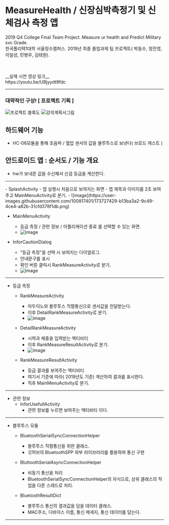 # MeasureHealth / 신장심박측정기 및 신체검사 측정 앱
2019 Q4 College Final Team Project. Measure ur health and Predict Military svc Grade.<br>
한국폴리텍1대학 서울정수캠퍼스. 2019년 최종 졸업과제 팀 프로젝트( 박동수, 정진영, 이일성, 민병우, 김태원).<br><br>

<br>
__실제 시연 영상 링크__<br>
https://youtu.be/UBjyydt9fdc
<hr>

### 대략적인 구상! [ 프로젝트 기획 ]

![프로젝트 블록도](https://user-images.githubusercontent.com/100817401/173725242-fe50084c-b2be-4c3f-b06b-254b1a04ecea.png)
![강의계획서그림](https://user-images.githubusercontent.com/100817401/173725251-6bf0bd91-cd4f-477e-981e-65a3efb23fe7.png)

## 하드웨어 기능
  - HC-06모듈을 통해 초음파 / 혈압 센서의 값을 불루투스로 보낸다( 브로드 캐스트 ) 
  
## 안드로이드 앱 : 순서도 / 기능 개요
  - hw가 보내준 값을 수신해서 신검 등급을 계산한다.
  
<hr>
  - SplashActivity
    - 앱 실행시 처음으로 보여지는 화면
    - 앱 제목과 이미지를 2초 보여주고 MainMenuActivity로 분기.
    - ![image](https://user-images.githubusercontent.com/100817401/173727429-b13ba3a2-9c49-4ce4-a82b-31cfd378f1db.png)


  - MainMenuActivity
    - 등급 측정 / 관련 정보 / 어플리케이션 종료 를 선택할 수 있는 화면.
    - ![image](https://user-images.githubusercontent.com/100817401/173727468-ac7f0ae5-8154-488d-9216-3e34c5f8038d.png)


  - InforCautionDialog
    - "등급 측정"을 선택 시 보여지는 다이얼로그.
    - 안내문구를 표시
    - 확인 버튼 클릭시 RankMeasureActivity로 분기.
    - ![image](https://user-images.githubusercontent.com/100817401/173727485-ad8e1a03-d5d1-464f-9df1-c9b29e787117.png)

  
  <hr>
  
  - 등급 측정
    - RankMeasureActivity
      - 아두이노와 블루투스 직렬통신으로 센서값을 전달받는다.
      - 이후 DetailRankMeasureActivity로 분기.
      - ![image](https://user-images.githubusercontent.com/100817401/173727502-cc02179e-f671-40fe-abff-884b4cc49571.png)


    - DetailRankMeasureActivity
      - 시력과 체중을 입력받는 액티비티 
      - 이후 RankMeasureResultActivity로 분기.
      - ![image](https://user-images.githubusercontent.com/100817401/173727641-3dfb94e4-15c8-4347-bcd0-cc3b65f8f1c1.png)


    - RankMeasureResultActivity
      - 등급 결과를 보여주는 액티비티
      - 여기서 기준에 따라( 2019년도 기준) 계산하여 결과를 표시한다.
      - 직후 MainMenuActivity로 분기.


  <hr>
  
  - 관련 정보
    - InforUsefullActivity
      - 관련 정보를 누르면 보여주는 액티비티 이다.
  
  <hr>
  
  - 블루투스 모듈
    - BluetoothSerialSyncConnectionHelper
      - 블루투스 직렬통신을 위한 클래스.
      - 깃허브의  BluetoothSPP 외부 라이브러리를 활용하여 통신 구현

    - BluttoothSerialAsyncConnectionHelper
      - 비동기 통신을 처리
      - BluetoothSerialSyncConnectionHelper의 자식으로, 상위 클래스의 작업을 다른 스레드로 처리.
    
    - BluetoothResultDict
      - 블루투스 통신의 결과값을 담을 데이터 클래스.
      - MAC주소, 디바이스 이름, 통신 메세지, 통신 데이터를 담는다.

  <hr>
